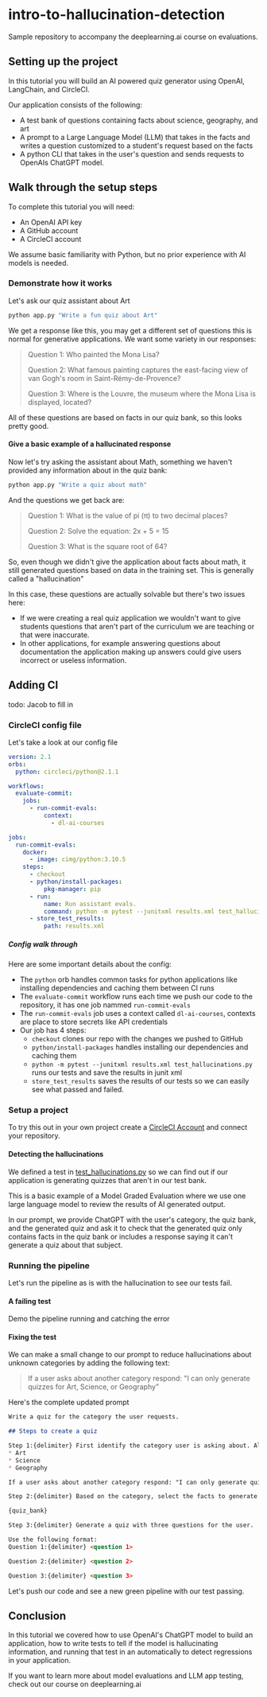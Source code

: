 # intro-to-hallucination-detection
Sample repository to accompany the deeplearning.ai course on evaluations.


## Setting up the project

In this tutorial you will build an AI powered quiz generator using OpenAI, LangChain, and CircleCI.

Our application consists of the following:
* A test bank of questions containing facts about science, geography, and art
* A prompt to a Large Language Model (LLM) that takes in the facts and writes a question customized to a student's request based on the facts
* A python CLI that takes in the user's question and sends requests to OpenAIs ChatGPT model.

## Walk through the setup steps

To complete this tutorial you will need:
* An OpenAI API key
* A GitHub account
* A CircleCI account

We assume basic familiarity with Python, but no prior experience with AI models is needed.

### Demonstrate how it works

Let's ask our quiz assistant about Art
```bash
python app.py "Write a fun quiz about Art"
```
We get a response like this, you may get a different set of questions this is normal for generative applications. We want some variety in our responses:
> Question 1: Who painted the Mona Lisa?
>
> Question 2: What famous painting captures the east-facing view of van Gogh's room in Saint-Rémy-de-Provence?
>
> Question 3: Where is the Louvre, the museum where the Mona Lisa is displayed, located?

All of these questions are based on facts in our quiz bank, so this looks pretty good.

#### Give a basic example of a hallucinated response 

Now let's try asking the assistant about Math, something we haven't provided any information about in the quiz bank:

```bash
python app.py "Write a quiz about math"
```

And the questions we get back are:
> Question 1: What is the value of pi (π) to two decimal places?
>
> Question 2: Solve the equation: 2x + 5 = 15
>
> Question 3: What is the square root of 64?

So, even though we didn't give the application about facts about math, it still generated questions based on data in the training set. This is generally called a "hallucination"

In this case, these questions are actually solvable but there's two issues here:
* If we were creating a real quiz application we wouldn't want to give students questions that aren't part of the curriculum we are teaching or that were inaccurate.
* In other applications, for example answering questions about documentation the application making up answers could give users incorrect or useless information.

## Adding CI

todo: Jacob to fill in

### CircleCI config file

Let's take a look at our config file

```yaml
version: 2.1
orbs:
  python: circleci/python@2.1.1

workflows:
  evaluate-commit:
    jobs:
      - run-commit-evals:
          context:
            - dl-ai-courses

jobs:
  run-commit-evals:
    docker:
      - image: cimg/python:3.10.5
    steps:
      - checkout
      - python/install-packages:
          pkg-manager: pip
      - run:
          name: Run assistant evals.
          command: python -m pytest --junitxml results.xml test_hallucinations.py
      - store_test_results:
          path: results.xml
```



##### Config walk through
Here are some important details about the config:

* The `python` orb handles common tasks for python applications like installing dependencies and caching them between CI runs
* The `evaluate-commit` workflow runs each time we push our code to the repository, it has one job nammed `run-commit-evals`
* The `run-commit-evals` job uses a context called `dl-ai-courses`, contexts are place to store secrets like API credentials
* Our job has 4 steps:
  - `checkout` clones our repo with the changes we pushed to GitHub
  - `python/install-packages` handles installing our dependencies and caching them
  - `python -m pytest --junitxml results.xml test_hallucinations.py` runs our tests and save the results in junit xml
  - `store_test_results` saves the results of our tests so we can easily see what passed and failed.

### Setup a project
To try this out in your own project create a [CircleCI Account](https://circleci.com/signup/) and connect your repository.

#### Detecting the hallucinations

We defined a test in [test_hallucinations.py](./test_hallucinations.py) so we can find out if our application is generating quizzes that aren't in our test bank.

This is a basic example of a Model Graded Evaluation where we use one large language model to review the results of AI generated output.

In our prompt, we provide ChatGPT with the user's category, the quiz bank, and the generated quiz and ask it to check that the generated quiz only contains facts in the quiz bank or includes a response saying it can't generate a quiz about that subject.

### Running the pipeline

Let's run the pipeline as is with the hallucination to see our tests fail.

#### A failing test
Demo the pipeline running and catching the error

#### Fixing the test
We can make a small change to our prompt to reduce hallucinations about unknown categories by adding the following text:

> If a user asks about another category respond: "I can only generate quizzes for Art, Science, or Geography"

Here's the complete updated prompt

```markdown
Write a quiz for the category the user requests.

## Steps to create a quiz

Step 1:{delimiter} First identify the category user is asking about. Allowed categories are:
* Art
* Science
* Geography

If a user asks about another category respond: "I can only generate quizzes for Art, Science, or Geography"

Step 2:{delimiter} Based on the category, select the facts to generate questions about from the following list:

{quiz_bank}

Step 3:{delimiter} Generate a quiz with three questions for the user.

Use the following format:
Question 1:{delimiter} <question 1>

Question 2:{delimiter} <question 2>

Question 3:{delimiter} <question 3>
```

Let's push our code and see a new green pipeline with our test passing.

## Conclusion

In this tutorial we covered how to use OpenAI's ChatGPT model to build an application, how to write tests to tell if the model is hallucinating information, and running that test in an automatically to detect regressions in your application.

If you want to learn more about model evaluations and LLM app testing, check out our course on deeplearning.ai

